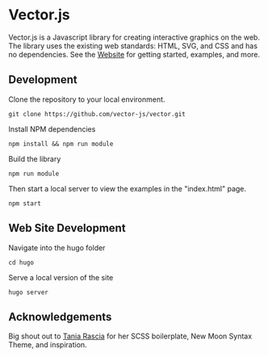 # Vector.js

Vector.js is a Javascript library for creating interactive graphics on the web. The library uses the existing web standards: HTML, SVG, and CSS and has no dependencies. See the [Website](https://vectorjs.org) for getting started, examples, and more.

## Development

Clone the repository to your local environment.

```
git clone https://github.com/vector-js/vector.git
```

Install NPM dependencies

```
npm install && npm run module
```

Build the library

```
npm run module
```

Then start a local server to view the examples in the "index.html" page.

```
npm start
```

## Web Site Development

Navigate into the hugo folder

```
cd hugo
```

Serve a local version of the site

```
hugo server
```

<!-- TODO: contribution details -->

## Acknowledgements

Big shout out to [Tania Rascia](https://github.com/taniarascia) for her SCSS boilerplate, New Moon Syntax Theme, and inspiration.
